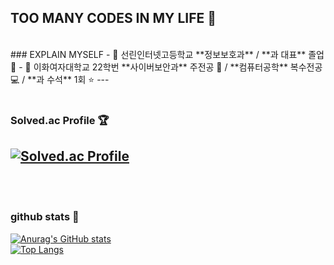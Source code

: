 ## TOO MANY CODES IN MY LIFE 🎲

<br>
### EXPLAIN MYSELF
- 🎒 선린인터넷고등학교 **정보보호과** / **과 대표** 졸업 🥇
- 🐥 이화여자대학교 22학번 **사이버보안과** 주전공 🔐 / **컴퓨터공학** 복수전공 💻 / **과 수석** 1회 ⭐
---
<br>
<br>


### Solved.ac Profile 🏆

[![Solved.ac Profile](http://mazassumnida.wtf/api/generate_badge?boj=pawken)](https://solved.ac/pawken)
---
<br>
<br>


### github stats 👾
[![Anurag's GitHub stats](https://github-readme-stats.vercel.app/api?username=cabege)](https://github.com/cabege/github-readme-stats)
<br>
[![Top Langs](https://github-readme-stats.vercel.app/api/top-langs/?username=cabege)](https://github.com/cabege/github-readme-stats)



<!--
**cabege/cabege** is a ✨ _special_ ✨ repository because its `README.md` (this file) appears on your GitHub profile.

Here are some ideas to get you started:

- 🔭 I’m currently working on ...
- 🌱 I’m currently learning ...
- 👯 I’m looking to collaborate on ...
- 🤔 I’m looking for help with ...
- 💬 Ask me about ...
- 📫 How to reach me: ...
- 😄 Pronouns: ...
- ⚡ Fun fact: ...
-->
